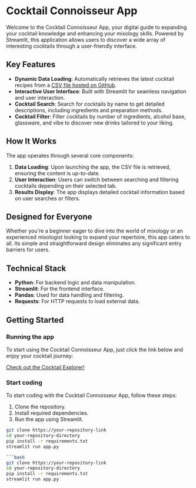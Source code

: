# Cocktail Connoisseur App

Welcome to the Cocktail Connoisseur App, your digital guide to expanding your cocktail knowledge and enhancing your mixology skills. Powered by Streamlit, this application allows users to discover a wide array of interesting cocktails through a user-friendly interface.

## Key Features

- **Dynamic Data Loading**: Automatically retrieves the latest cocktail recipes from a [CSV file hosted on GitHub](https://github.com/OzanGenc/CocktailAnalysis/blob/main/cocktails.csv).
- **Interactive User Interface**: Built with Streamlit for seamless navigation and user interaction.
- **Cocktail Search**: Search for cocktails by name to get detailed descriptions, including ingredients and preparation methods.
- **Cocktail Filter**: Filter cocktails by number of ingredients, alcohol base, glassware, and vibe to discover new drinks tailored to your liking.

## How It Works

The app operates through several core components:

1. **Data Loading**: Upon launching the app, the CSV file is retrieved, ensuring the content is up-to-date.
2. **User Interaction**: Users can switch between searching and filtering cocktails depending on their selected tab.
3. **Results Display**: The app displays detailed cocktail information based on user searches or filters.

## Designed for Everyone

Whether you're a beginner eager to dive into the world of mixology or an experienced mixologist looking to expand your repertoire, this app caters to all. Its simple and straightforward design eliminates any significant entry barriers for users.

## Technical Stack

- **Python**: For backend logic and data manipulation.
- **Streamlit**: For the frontend interface.
- **Pandas**: Used for data handling and filtering.
- **Requests**: For HTTP requests to load external data.

## Getting Started

### Running the app

To start using the Cocktail Connoisseur App, just click the link below and enjoy your cocktail journey:

[Check out the Cocktail Explorer!](https://cktl-explorer.streamlit.app)

### Start coding

To start coding with the Cocktail Connoisseur App, follow these steps:

1. Clone the repository.
2. Install required dependencies.
3. Run the app using Streamlit.

```bash
git clone https://your-repository-link
cd your-repository-directory
pip install -r requirements.txt
streamlit run app.py

```bash
git clone https://your-repository-link
cd your-repository-directory
pip install -r requirements.txt
streamlit run app.py